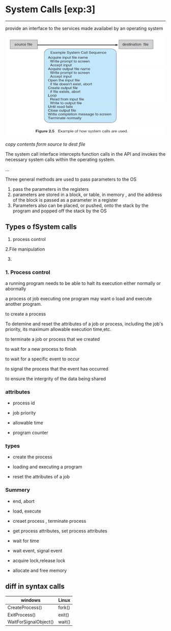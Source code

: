 # System Calls [exp:3]
----
provide an interface to the services made availabel by an operating system

![systemcalls](./img/systemcalls.png)

_copy contents form source to dest file_

The system call interface intercepts function calls in the API and invokes the necessary system calls within the operating system.

...

Three general methods are used to pass parameters to the OS

1. pass the parameters in the registers
2. parameters are stored in a block, or table, in memory , and the address of the block is passed as a parameter in a register
3. Parameters also can be placed, or pushed, onto the stack by the program and popped off the stack by the OS

## Types o fSystem calls
1. process control

2.File manipulation

3. 

### 1. Process control
a running program needs to be able to halt its execution either normally or abormally

a process ot job executing one program may want o load and execute another program.

to create a process

To detemine and reset the attributes of a job or process, including the job's priority, its  maximum allowable execution time,etc.

to terminate a job or process that we created 

to wait  for a new process to finish

to wait for a specific event to occur

to signal the process that the event has occurred 

to ensure the intergrity of the data being shared

### attributes
- process id

- job priority

- allowable time

- program counter

### types
- create the process

- loading and executing a program

- reset the attributes of a job

###  Summery
- end, abort

- load, execute

- creaet process , terminate process

- get process attributes, set process attributes

- wait for time

- wait event, signal event

- acquire lock,release lock

- allocate and free memory

diff in syntax calls
---

windows | Linux
--------|------
CreateProcess() | fork()
ExitProcess() | exit()
WaitForSignalObject() | wait()

